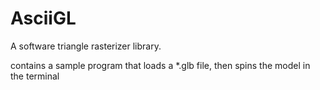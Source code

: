 # AsciiGL
A software triangle rasterizer library.

contains a sample program that loads a \*.glb file, then spins the model in the terminal
